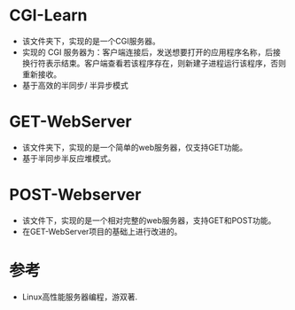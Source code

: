# CGI-Learn

- 该文件夹下，实现的是一个CGI服务器。
- 实现的 CGI 服务器为：客户端连接后，发送想要打开的应用程序名称，后接换行符表示结束。客户端查看若该程序存在，则新建子进程运行该程序，否则重新接收。
- 基于高效的半同步/ 半异步模式





# GET-WebServer

- 该文件夹下，实现的是一个简单的web服务器，仅支持GET功能。
- 基于半同步半反应堆模式。





# POST-Webserver

- 该文件下，实现的是一个相对完整的web服务器，支持GET和POST功能。
- 在GET-WebServer项目的基础上进行改进的。





# 参考

- Linux高性能服务器编程，游双著.
